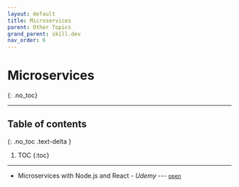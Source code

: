 ```yaml
---
layout: default
title: Microservices
parent: Other Topics
grand_parent: skill.dev
nav_order: 6
---
```


# Microservices
{: .no_toc}

---

## Table of contents
{: .no_toc .text-delta }

1. TOC
{:toc}

---

- Microservices with Node.js and React - *Udemy* --- [`open`](https://sapient.udemy.com/course/microservices-with-node-js-and-react/)

